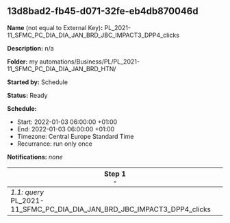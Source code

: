 ## 13d8bad2-fb45-d071-32fe-eb4db870046d

**Name** (not equal to External Key)**:** PL_2021-11_SFMC_PC_DIA_DIA_JAN_BRD_JBC_IMPACT3_DPP4_clicks

**Description:** n/a

**Folder:** my automations/Business/PL/PL_2021-11_SFMC_PC_DIA_DIA_JAN_BRD_HTN/

**Started by:** Schedule

**Status:** Ready

**Schedule:**

* Start: 2022-01-03 06:00:00 +01:00
* End: 2022-01-03 06:00:00 +01:00
* Timezone: Central Europe Standard Time
* Recurrance: run only once

**Notifications:** _none_


| Step 1<br>_<small>-</small>_ |
| --- |
| _1.1: query_<br>PL_2021-11_SFMC_PC_DIA_DIA_JAN_BRD_JBC_IMPACT3_DPP4_clicks |
